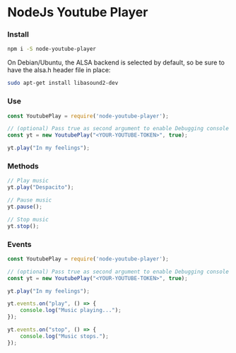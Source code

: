 # NodeJs Youtube Player

### Install
```bash
npm i -S node-youtube-player
```
On Debian/Ubuntu, the ALSA backend is selected by default, so be sure to have the alsa.h header file in place:
```bash
sudo apt-get install libasound2-dev
```

### Use
```js
const YoutubePlay = require('node-youtube-player');

// (optional) Pass true as second argument to enable Debugging console logs
const yt = new YoutubePlay("<YOUR-YOUTUBE-TOKEN>", true);

yt.play("In my feelings");
```

### Methods
```js
// Play music
yt.play("Despacito");

// Pause music
yt.pause();

// Stop music
yt.stop();
```

### Events
```js
const YoutubePlay = require('node-youtube-player');

// (optional) Pass true as second argument to enable Debugging console logs
const yt = new YoutubePlay("<YOUR-YOUTUBE-TOKEN>", true);

yt.play("In my feelings");

yt.events.on("play", () => {
    console.log("Music playing...");
});

yt.events.on("stop", () => {
    console.log("Music stops.");
});
```